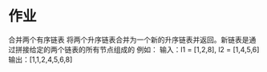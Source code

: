 # 作业
合并两个有序链表
将两个升序链表合并为一个新的升序链表并返回。新链表是通过拼接给定的两个链表的所有节点组成的
例如：
输入：l1 = [1,2,8], l2 = [1,4,5,6]
输出：[1,1,2,4,5,6,8]


